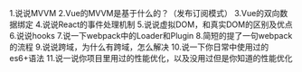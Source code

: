 1.说说MVVM
2.Vue的MVVM是基于什么的？（发布订阅模式）
3.Vue的双向数据绑定
4.说说React的事件处理机制
5.说说虚拟DOM，和真实DOM的区别及优点
6.说说hooks
7.说一下webpack中的Loader和Plugin
8.简短的提了一句webpack的流程
9.说说跨域，为什么有跨域，怎么解决
10.说一下你日常中使用过的es6+语法
11.说一说你项目里用过的性能优化，以及没用过但是你知道的性能优化